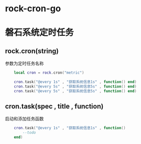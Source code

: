 # rock-cron-go
# 磐石系统定时任务

## rock.cron(string)
参数为定时任务名称
```lua
    local cron = rock.cron("metric")
    
    cron.task("@every 1s" , "获取系统信息1s" , function() end)
    cron.task("@every 5s" , "获取系统信息5s" , function() end)
    cron.task("@every 5s" , "获取系统信息5s" , function() end)
```

## cron.task(spec , title , function)
启动和添加任务函数
```lua
    cron.task("@every 1s" , "获取系统信息1s" , function() 
        --todo    
    end)
```